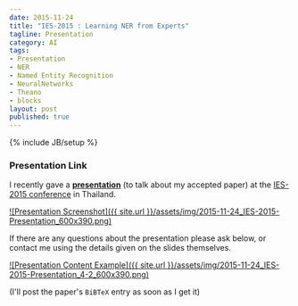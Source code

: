 ```yaml
---
date: 2015-11-24
title: "IES-2015 : Learning NER from Experts"
tagline: Presentation
category: AI
tags:
- Presentation
- NER
- Named Entity Recognition
- NeuralNetworks
- Theano
- blocks
layout: post
published: true
---
```

{% include JB/setup %}


### Presentation Link

I recently gave a <strong><a href="http://redcatlabs.com/2015-11-24_IES-2015_NER-from-Experts/" target="_blank">presentation</a></strong> 
(to talk about my accepted paper) at the [IES-2015 conference](http://www.ies-2015.org/) in Thailand.

<a href="http://redcatlabs.com/2015-11-24_IES-2015_NER-from-Experts/" target="_blank">
![Presentation Screenshot]({{ site.url }}/assets/img/2015-11-24_IES-2015-Presentation_600x390.png)
</a>

If there are any questions about the presentation please ask below, 
or contact me using the details given on the slides themselves.

<a href="http://redcatlabs.com/2015-11-24_IES-2015_NER-from-Experts/#/4/2" target="_blank">
![Presentation Content Example]({{ site.url }}/assets/img/2015-11-24_IES-2015-Presentation_4-2_600x390.png)
</a>

(I'll post the paper's ```BiBTeX``` entry as soon as I get it)

